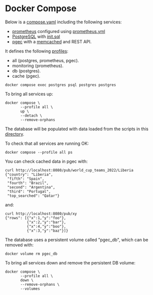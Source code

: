 # Docker Compose

Below is a [compose.yaml][compose-spec-io] including the following
services:

- [prometheus][prometheus-io] configured using
  [prometheus.yml](../example/prometheus.yml)
- [PostgreSQL][postgresql-org] with [init.sql](../example/init.sql)
- [pgec][pgec] with a [memcached][memcached-org] and REST API.

It defines the following [profiles][compose-spec-profiles]:

- all (postgres, prometheus, pgec).
- monitoring (prometheus).
- db (postgres).
- cache (pgec).

```shell
docker compose exec postgres psql postgres postgres
```

To bring all services up:

```shell
docker compose \
       --profile all \
       up \
       --detach \
       --remove-orphans
```

The database will be populated with data loaded from the scripts in
this [directory](../example/initdb.d).

To check that all services are running OK:

```shell
docker compose --profile all ps
```

You can check cached data in pgec with:

```shell
curl http://localhost:8080/pub/world_cup_teams_2022/Liberia
{"country": "Liberia",
 "fifth": "Spain",
 "fourth": "Brazil",
 "second": "Argentina",
 "third": "Portugal",
 "top_searched": "Qatar"}
```

and:

```shell
curl http://localhost:8080/pub/xy
{"rows": [{"x":1,"y":"foo"},
          {"x":2,"y":"bar"},
          {"x":4,"y":"boo"},
          {"x":3,"y":"baz"}]}

```

The database uses a persistent volume called "pgec_db", which can be
removed with:

```shell
docker volume rm pgec_db
```

To bring all services down and remove the persistent DB volume:

```shell
docker compose \
       --profile all \
       down \
       --remove-orphans \
       --volumes              
```

[compose-spec-io]: https://compose-spec.io
[compose-spec-profiles]: https://github.com/compose-spec/compose-spec/blob/master/spec.md#profiles
[memcached-org]: https://memcached.org/
[pgec]: https://github.com/shortishly/pgec
[postgresql-org]: https://www.postgresql.org/
[prometheus-io]: https://prometheus.io
